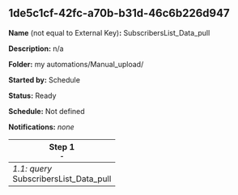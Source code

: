 ## 1de5c1cf-42fc-a70b-b31d-46c6b226d947

**Name** (not equal to External Key)**:** SubscribersList_Data_pull

**Description:** n/a

**Folder:** my automations/Manual_upload/

**Started by:** Schedule

**Status:** Ready

**Schedule:** Not defined

**Notifications:** _none_


| Step 1<br>_<small>-</small>_ |
| --- |
| _1.1: query_<br>SubscribersList_Data_pull |
